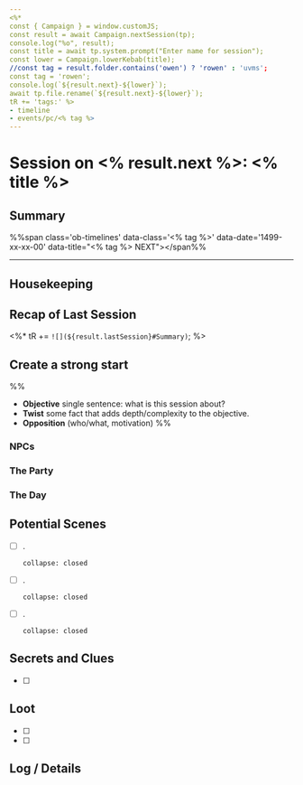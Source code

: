 ```yaml
---
<%* 
const { Campaign } = window.customJS;
const result = await Campaign.nextSession(tp);
console.log("%o", result);
const title = await tp.system.prompt("Enter name for session");
const lower = Campaign.lowerKebab(title);
//const tag = result.folder.contains('owen') ? 'rowen' : 'uvms';
const tag = 'rowen';
console.log(`${result.next}-${lower}`);
await tp.file.rename(`${result.next}-${lower}`);
tR += 'tags:' %>
- timeline
- events/pc/<% tag %>
---
```

# Session on <% result.next %>: <% title %>

## Summary
%%span class='ob-timelines' data-class='<% tag %>' data-date='1499-xx-xx-00' data-title="<% tag %> NEXT"></span%%

---

## Housekeeping


## Recap of Last Session

<%*  tR += `![](${result.lastSession}#Summary)`; %>

## Create a strong start
%%
- **Objective** single sentence: what is this session about?
- **Twist** some fact that adds depth/complexity to the objective.
- **Opposition** (who/what, motivation)
%%

### NPCs

### The Party

### The Day


## Potential Scenes
- [ ] .
    ```ad-scene
    collapse: closed
    ```
- [ ] .
    ```ad-scene
    collapse: closed
    ```
- [ ] .
    ```ad-scene
    collapse: closed
    ```
## Secrets and Clues

- [ ] 

## Loot

- [ ] 
- [ ] 

## Log / Details
